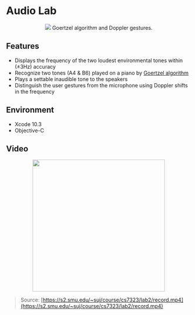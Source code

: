 # Audio Lab

<p align="center">
  <img src="https://user-images.githubusercontent.com/3107872/66265023-0174e880-e7d5-11e9-8e93-ae53d8acb139.png" />
  Goertzel algorithm and Doppler gestures.
</p>

## Features

* Displays the frequency of the two loudest environmental tones within (±3Hz) accuracy
* Recognize two tones (A4 & B6) played on a piano by [Goertzel algorithm](https://courses.cs.washington.edu/courses/cse466/12au/calendar/Goertzel-EETimes.pdf)
* Plays a settable inaudible tone to the speakers
* Distinguish the user gestures from the microphone using Doppler shifts in the frequency

## Environment

* Xcode 10.3
* Objective-C

## Video

<p align="center">
  <a href="https://s2.smu.edu/~suj/course/cs7323/lab2/record.mp4">
    <img height="360" src="https://user-images.githubusercontent.com/3107872/66265120-6e3cb280-e7d6-11e9-9e7c-ea4445c359f6.png" />
  </a>
</p>

> Source: [https://s2.smu.edu/~suj/course/cs7323/lab2/record.mp4](https://s2.smu.edu/~suj/course/cs7323/lab2/record.mp4)